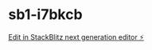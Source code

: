 # sb1-i7bkcb

[Edit in StackBlitz next generation editor ⚡️](https://stackblitz.com/~/github.com/jqlong17/sb1-i7bkcb)